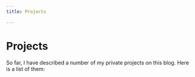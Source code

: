 ```yaml
---
title: Projects

---
```


# Projects

So far, I have described a number of my private projects on this blog. Here is a list of them:

